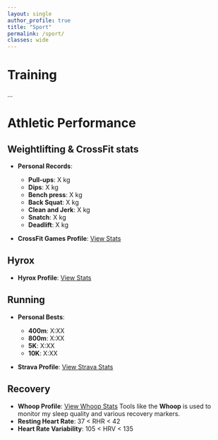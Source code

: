 ```yaml
---
layout: single
author_profile: true
title: "Sport"
permalink: /sport/
classes: wide
---
```


# Training
...

# Athletic Performance

## Weightlifting & CrossFit stats

- **Personal Records**:
  - **Pull-ups**: X kg
  - **Dips**: X kg
  - **Bench press**: X kg
  - **Back Squat**: X kg
  - **Clean and Jerk**: X kg
  - **Snatch**: X kg
  - **Deadlift**: X kg

- **CrossFit Games Profile**: [View Stats](https://games.crossfit.com/athlete/2736016?_ga=2.228485213.17242764.1714655221-419983903.1702560745)

## Hyrox

- **Hyrox Profile**: [View Stats](#)

## Running

- **Personal Bests**:
  - **400m**: X:XX
  - **800m**: X:XX
  - **5K**: X:XX
  - **10K**: X:XX

- **Strava Profile**: [View Strava Stats](https://www.strava.com/athletes/125862142)

## Recovery

- **Whoop Profile**: [View Whoop Stats](#)
Tools like the **Whoop** is used to monitor my sleep quality and various recovery markers.
- **Resting Heart Rate**: 37 < RHR < 42
- **Heart Rate Variability**: 105 < HRV < 135

